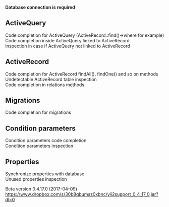 **Database connection is required**

## ActiveQuery
Code completion for ActiveQuery (ActiveRecord::find()->where for example)  
Code completion inside ActiveQuery linked to ActiveRecord  
Inspection in case if ActiveQuery not linked to ActiveRecord  
## ActiveRecord
Code completion for ActiveRecord findAll(), findOne() and so on methods  
Undetectable ActiveRecord table inspection  
Code completion in relations methods  
## Migrations
Code completion for migrations  
## Condition parameters
Condition parameters code completion  
Condition parameters inspection  
## Properties
Synchronize properties with database  
Unused properties inspection  

Beta version 0.4.17.0 (2017-04-09)
https://www.dropbox.com/s/30b8qbumsz0xbnc/yii2support_0_4_17_0.jar?dl=0




